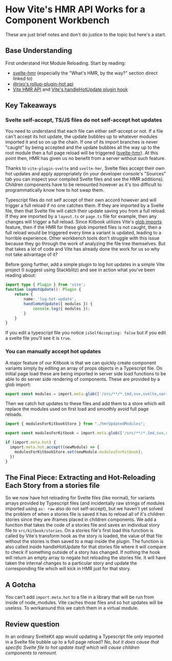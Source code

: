 # How Vite's HMR API Works for a Component Workbench

These are just brief notes and don't do justice to the topic but here's a start.

## Base Understanding

First understand Hot Module Reloading. Start by reading:
- [svelte-hmr](https://github.com/sveltejs/svelte-hmr/tree/master/packages/svelte-hmr#whats-hmr-by-the-way) (especially the "What's HMR, by the way?" section direct linked to)
- [@rixo's rollup-plugin-hot api](https://github.com/rixo/rollup-plugin-hot#the-hot-api)
- [Vite HMR API](https://vitejs.dev/guide/api-hmr.html) and [Vite's handleHotUpdate plugin hook](https://vitejs.dev/guide/api-plugin.html#handlehotupdate)

## Key Takeaways

### Svelte self-accept, TS/JS files do not self-accept hot updates

You need to understand that each file can either self-accept or not. If a file can't accept its hot update, the update bubbles up to whatever modules imported it and so on up the chain. If one of its import branches is never "caught" by being accepted and the update bubbles all the way up to the root module then a full page reload will be triggered ([svelte-hmr](https://github.com/sveltejs/svelte-hmr/tree/master/packages/svelte-hmr#whats-hmr-by-the-way)). At this point then, HMR has given us no benefit from a server without such feature. 

Thanks to `vite-plugin-svelte` and `svelte-hmr`, Svelte files accept their own hot updates and apply appropriately (in your developer console's "Sources" tab you can inspect your compiled Svelte files and see the HMR additions). Children components have to be remounted however as it's too difficult to programmatically know how to hot swap them.

Typescript files do not self accept of their own accord however and will trigger a full reload if no one catches them. If they are imported by a Svelte file, then that Svelte file will catch their update saving you from a full reload. If they are imported by a `layout.ts` or `page.ts` file for example, then any changes will trigger a full reload. Since Kitbook utilizes Vite's [glob imports](https://vitejs.dev/guide/features.html#glob-import) feature, then if the HMR for these glob imported files is not caught, then a full reload would be triggered every time a variant is updated, leading to a horrible experience. Other workbench tools don't struggle with this issue because they go through the work of analyzing the file tree themselves. But that takes a lot of code and Vite has already done the work for us so why not take advantage of it?

Before going further, add a simple plugin to log hot updates in a simple Vite project (I suggest using Stackblitz) and see in action what you've been reading about:

```ts title="vite.config.js"
import type { Plugin } from 'vite';
function logHotUpdate(): Plugin {
	return {
		name: 'log-hot-update',
		handleHotUpdate({ modules }) {
			console.log({ modules });
		}
	}
}
```

If you edit a typescript file you notice `isSelfAccepting: false` but if you edit a svelte file you'll see it is `true`.

### You can manually accept hot updates

A major feature of our Kitbook is that we can quickly create component variants simply by editing an array of props objects in a Typescript file. On initial page load these are being imported in server side load functions to be able to do server side rendering of components. These are provided by a glob import:

```ts title="moduleGlobImport.ts"
export const modules = import.meta.glob(['/src/**/*.{md,svx,svelte,variants.ts}', '/README.md']);
```

Then we catch hot updates to these files and add them to a store which will replace the modules used on first load and smoothly avoid full page reloads.

```ts title="moduleGlobImport.ts" {1,5-9}
import { modulesForKitbookStore } from "./hmrUpdatedModules";

export const modulesForKitbook = import.meta.glob(['/src/**/*.{md,svx,svelte,variants.ts}', '/README.md']);

if (import.meta.hot) {
  import.meta.hot.accept((newModule) => {
    modulesForKitbookStore.set(newModule.modulesForKitbook);
  })
}
```

## The Final Piece: Extracting and Hot-Reloading Each Story from a stories file

So we now have hot reloading for Svelte files (like normal), for variants arrays provided by Typescript files (and incidentally raw strings of modules imported using `as: raw` also do not self-accept), but we haven't yet solved the problem of when a stories file is saved it has to reload all of it's children stories since they are iframes placed in children components. We add a function that takes the code of a stories file and saves an individual story file to `src/kitbook/stories`. On a stories file's first load this function is called by Vite's transform hook as the story is loaded, the value of that file without the stories is then saved to a map inside the plugin. The function is also called inside handleHotUpdate for that stories file where it will compare to check if something outside of a story has changed. If nothing the hook will return an empty array to negate hot reloading the stories file. It will have taken the internal changes to a particular story and update the corresponding file which will kick in HMR just for that story.

## A Gotcha

You can't add `import.meta.hot` to a file in a library that will be run from inside of node_modules. Vite caches those files and so hot updates will be useless. To workaround this we catch them in a virtual module.

## Review question

In an ordinary SvelteKit app would updating a Typescript file only imported in a Svelte file bubble up to a full page reload? No, *but it does cause that specific Svelte file to hot update itself which will cause children components to remount.*